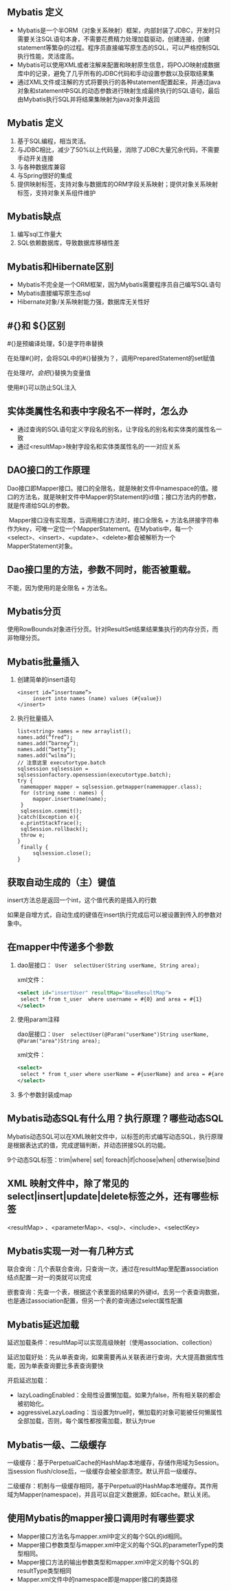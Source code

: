 ## Mybatis 定义

- Mybatis是一个半ORM（对象关系映射）框架，内部封装了JDBC，开发时只需要关注SQL语句本身，不需要花费精力处理加载驱动，创建连接，创建statement等繁杂的过程。程序员直接编写原生态的SQL，可以严格控制SQL执行性能，灵活度高。
- Mybatis可以使用XML或者注解来配置和映射原生信息，将POJO映射成数据库中的记录，避免了几乎所有的JDBC代码和手动设置参数以及获取结果集
- 通过XML文件或注解的方式将要执行的各种statement配置起来，并通过java对象和statement中SQL的动态参数进行映射生成最终执行的SQL语句，最后由Mybatis执行SQL并将结果集映射为java对象并返回

## Mybatis 定义

1. 基于SQL编程，相当灵活。
2. 与JDBC相比，减少了50%以上代码量，消除了JDBC大量冗余代码，不需要手动开关连接
3. 与各种数据库兼容
4. 与Spring很好的集成
5. 提供映射标签，支持对象与数据库的ORM字段关系映射；提供对象关系映射标签，支持对象关系组件维护

## Mybatis缺点

1. 编写sql工作量大
2. SQL依赖数据库，导致数据库移植性差

## Mybatis和Hibernate区别

- Mybatis不完全是一个ORM框架，因为Mybatis需要程序员自己编写SQL语句
- Mybatis直接编写原生态sql
- Hibernate对象/关系映射能力强，数据库无关性好

## #{}和 ${}区别

#{}是预编译处理，${}是字符串替换

在处理#{}时，会将SQL中的#{}替换为？，调用PreparedStatement的set赋值

在处理${}时，会把${}替换为变量值

使用#{}可以防止SQL注入

## 实体类属性名和表中字段名不一样时，怎么办

+ 通过查询的SQL语句定义字段名的别名，让字段名的别名和实体类的属性名一致
+ 通过\<resultMap>映射字段名和实体类属性名的一一对应关系

## DAO接口的工作原理

​		Dao接口即Mapper接口。接口的全限名，就是映射文件中namespace的值。接口的方法名，就是映射文件中Mapper的Statement的id值；接口方法内的参数，就是传递给SQL的参数。

​		Mapper接口没有实现类，当调用接口方法时，接口全限名  + 方法名拼接字符串作为key，可唯一定位一个MapperStatement。在Mybatis中，每一个\<select>、\<insert>、\<update>、\<delete>都会被解析为一个MapperStatement对象。

## Dao接口里的方法，参数不同时，能否被重载。

不能，因为使用的是全限名  + 方法名。

## Mybatis分页

使用RowBounds对象进行分页。针对ResultSet结果结果集执行的内存分页，而非物理分页。

## Mybatis批量插入

1. 创建简单的insert语句

       <insert id=”insertname”>
            insert into names (name) values (#{value})
       </insert>

2. 执行批量插入

       list<string> names = new arraylist();
       names.add(“fred”);
       names.add(“barney”);
       names.add(“betty”);
       names.add(“wilma”);
       // 注意这里 executortype.batch
       sqlsession sqlsession = sqlsessionfactory.opensession(executortype.batch);
       try {
        namemapper mapper = sqlsession.getmapper(namemapper.class);
        for (string name : names) {
            mapper.insertname(name);
        }
        sqlsession.commit();
       }catch(Exception e){
        e.printStackTrace();
        sqlSession.rollback(); 
        throw e; 
       }
        finally {
            sqlsession.close();
       }

## 获取自动生成的（主）键值

insert方法总是返回一个int，这个值代表的是插入的行数

如果是自增方式，自动生成的键值在insert执行完成后可以被设置到传入的参数对象中。

## 在mapper中传递多个参数

1. dao层接口：``` User  selectUser(String userName, String area);```

   xml文件：

   ```xml
   <select id="insertUser" resultMap="BaseResultMap">
   	select * from t_user  where username = #{0} and area = #{1}
   </select>
   ```

2. 使用param注释

   dao层接口：```User  selectUser(@Param("userName")String userName, @Param("area")String area);```

   xml文件：

   ```xml
   <select>
   	select * from t_user where userName = #{userName} and area = #{area}
   </select>
   ```

3. 多个参数封装成map

## Mybatis动态SQL有什么用？执行原理？哪些动态SQL

Mybatis动态SQL可以在XML映射文件中，以标签的形式编写动态SQL，执行原理是根据表达式的值，完成逻辑判断，并动态拼接SQL的功能。

9个动态SQL标签：trim|where| set| foreach|if|choose|when| otherwise|bind

## XML 映射文件中，除了常见的select|insert|update|delete标签之外，还有哪些标签

\<resultMap> 、\<parameterMap>、\<sql>、\<include>、\<selectKey>

## Mybatis实现一对一有几种方式

联合查询：几个表联合查询，只查询一次，通过在resultMap里配置association结点配置一对一的类就可以完成

嵌套查询：先查一个表，根据这个表里面的结果的外键id，去另一个表查询数据，也是通过association配置，但另一个表的查询通过select属性配置

## Mybatis延迟加载

延迟加载条件：resultMap可以实现高级映射（使用association、collection）

延迟加载好处：先从单表查询，如果需要再从关联表进行查询，大大提高数据库性能，因为单表查询要比多表查询要快

开启延迟加载：

- lazyLoadingEnabled：全局性设置懒加载。如果为false，所有相关联的都会被初始化。
- aggressiveLazyLoading：当设置为true时，懒加载的对象可能被任何懒属性全部加载，否则，每个属性都按需加载，默认为true

## Mybatis一级、二级缓存

一级缓存：基于PerpetualCache的HashMap本地缓存，存储作用域为Session。当session flush/close后，一级缓存会被全部清空。默认开启一级缓存。

二级缓存：机制与一级缓存相同，基于Perpetual的HashMap本地缓存。其作用域为Mapper(namespace)，并且可以自定义数据源，如Ecache。默认关闭。



## 使用Mybatis的mapper接口调用时有哪些要求

- Mapper接口方法名与mapper.xml中定义的每个SQL的id相同。
- Mapper接口参数类型与mapper.xml中定义的每个SQL的parameterType的类型相同。
- Mapper接口方法的输出参数类型和mapper.xml中定义的每个SQL的resultType类型相同
- Mapper.xml文件中的namespace即是mapper接口的类路径



